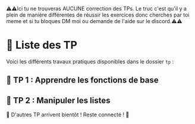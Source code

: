 ⚠️⚠️Ici tu ne trouveras AUCUNE correction des TPs. Le truc c'est qu'il y a plein de manière différentes de réussir les exercices donc cherches par toi meme et si tu bloques DM moi ou demande de l'aide sur le discord.⚠️⚠️
# 📂 Liste des TP

Voici les différents travaux pratiques disponibles dans le dossier `tp` :

## 🔹 TP 1 : Apprendre les fonctions de base

## 🔹 TP 2 : Manipuler les listes

📌 D'autres TP arrivent bientôt ! Reste connecté ! 🚀
